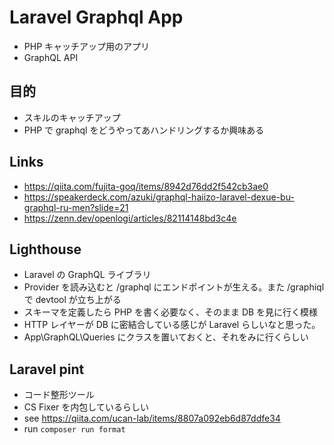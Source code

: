 # Laravel Graphql App

- PHP キャッチアップ用のアプリ
- GraphQL API

## 目的
- スキルのキャッチアップ
- PHP で graphql をどうやってあハンドリングするか興味ある

## Links
- https://qiita.com/fujita-goq/items/8942d76dd2f542cb3ae0
- https://speakerdeck.com/azuki/graphql-haiizo-laravel-dexue-bu-graphql-ru-men?slide=21
- https://zenn.dev/openlogi/articles/82114148bd3c4e

## Lighthouse
- Laravel の GraphQL ライブラリ
- Provider を読み込むと /graphql にエンドポイントが生える。また /graphiql で devtool が立ち上がる
- スキーマを定義したら PHP を書く必要なく、そのまま DB を見に行く模様
- HTTP レイヤーが DB に密結合している感じが Laravel らしいなと思った。
- App\GraphQL\Queries にクラスを置いておくと、それをみに行くらしい

## Laravel pint
- コード整形ツール
- CS Fixer を内包しているらしい
- see https://qiita.com/ucan-lab/items/8807a092eb6d87ddfe34
- run `composer run format`
